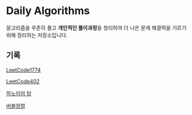 # Daily Algorithms

알고리즘을 꾸준히 풀고 **개인적인 풀이과정**을 정리하여 더 나은 문제 해결력을 기르기 위해 정리하는 저장소입니다. 

## 기록

[LeetCode1774](https://github.com/jinkshower/Daily-Algorithms/commit/f2337a660484d4ec987ec5c0eeaa6f18455fc610)  

[LeetCode402](https://github.com/jinkshower/Daily-Algorithms/commit/964b911598b3a03b7ce94cea5b3010e0d707a815)

[하노이의 탑](https://github.com/jinkshower/Daily-Algorithms/commit/a7c171e64b9505535accbcecc46b33acf0a55201)

[버블정렬](https://github.com/jinkshower/Daily-Algorithms/commit/72ff751327e56eb9bd8d33603b21b81f2dc2ae12)
